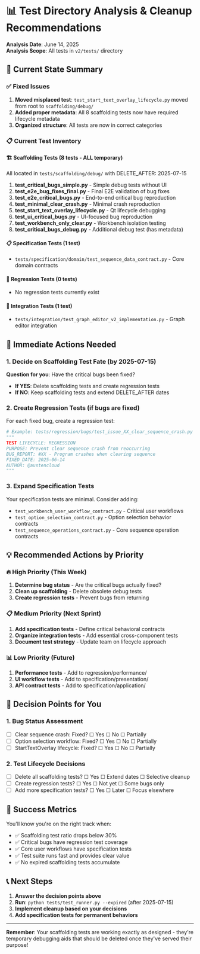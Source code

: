 # 📊 Test Directory Analysis & Cleanup Recommendations

**Analysis Date**: June 14, 2025  
**Analysis Scope**: All tests in `v2/tests/` directory

## 🎯 **Current State Summary**

### ✅ **Fixed Issues**

1. **Moved misplaced test**: `test_start_text_overlay_lifecycle.py` moved from root to `scaffolding/debug/`
2. **Added proper metadata**: All 8 scaffolding tests now have required lifecycle metadata
3. **Organized structure**: All tests are now in correct categories

### 📋 **Current Test Inventory**

#### 🏗️ Scaffolding Tests (8 tests - ALL temporary)

All located in `tests/scaffolding/debug/` with DELETE_AFTER: 2025-07-15

1. **test_critical_bugs_simple.py** - Simple debug tests without UI
2. **test_e2e_bug_fixes_final.py** - Final E2E validation of bug fixes
3. **test_e2e_critical_bugs.py** - End-to-end critical bug reproduction
4. **test_minimal_clear_crash.py** - Minimal crash reproduction
5. **test_start_text_overlay_lifecycle.py** - Qt lifecycle debugging
6. **test_ui_critical_bugs.py** - UI-focused bug reproduction
7. **test_workbench_only_clear.py** - Workbench isolation testing
8. **test_critical_bugs_debug.py** - Additional debug test (has metadata)

#### 📋 Specification Tests (1 test)

- `tests/specification/domain/test_sequence_data_contract.py` - Core domain contracts

#### 🐛 Regression Tests (0 tests)

- No regression tests currently exist

#### 🔗 Integration Tests (1 test)

- `tests/integration/test_graph_editor_v2_implementation.py` - Graph editor integration

## 🚨 **Immediate Actions Needed**

### 1. **Decide on Scaffolding Test Fate** (by 2025-07-15)

**Question for you**: Have the critical bugs been fixed?

- **If YES**: Delete scaffolding tests and create regression tests
- **If NO**: Keep scaffolding tests and extend DELETE_AFTER dates

### 2. **Create Regression Tests** (if bugs are fixed)

For each fixed bug, create a regression test:

```python
# Example: tests/regression/bugs/test_issue_XX_clear_sequence_crash.py
"""
TEST LIFECYCLE: REGRESSION
PURPOSE: Prevent clear sequence crash from reoccurring
BUG_REPORT: #XX - Program crashes when clearing sequence
FIXED_DATE: 2025-06-14
AUTHOR: @austencloud
"""
```

### 3. **Expand Specification Tests**

Your specification tests are minimal. Consider adding:

- `test_workbench_user_workflow_contract.py` - Critical user workflows
- `test_option_selection_contract.py` - Option selection behavior contracts
- `test_sequence_operations_contract.py` - Core sequence operation contracts

## 💡 **Recommended Actions by Priority**

### 🔥 **High Priority (This Week)**

1. **Determine bug status** - Are the critical bugs actually fixed?
2. **Clean up scaffolding** - Delete obsolete debug tests
3. **Create regression tests** - Prevent bugs from returning

### 📋 **Medium Priority (Next Sprint)**

1. **Add specification tests** - Define critical behavioral contracts
2. **Organize integration tests** - Add essential cross-component tests
3. **Document test strategy** - Update team on lifecycle approach

### 📊 **Low Priority (Future)**

1. **Performance tests** - Add to regression/performance/
2. **UI workflow tests** - Add to specification/presentation/
3. **API contract tests** - Add to specification/application/

## 🤔 **Decision Points for You**

### 1. **Bug Status Assessment**

- [ ] Clear sequence crash: Fixed? ☐ Yes ☐ No ☐ Partially
- [ ] Option selection workflow: Fixed? ☐ Yes ☐ No ☐ Partially
- [ ] StartTextOverlay lifecycle: Fixed? ☐ Yes ☐ No ☐ Partially

### 2. **Test Lifecycle Decisions**

- [ ] Delete all scaffolding tests? ☐ Yes ☐ Extend dates ☐ Selective cleanup
- [ ] Create regression tests? ☐ Yes ☐ Not yet ☐ Some bugs only
- [ ] Add more specification tests? ☐ Yes ☐ Later ☐ Focus elsewhere

## 🎯 **Success Metrics**

You'll know you're on the right track when:

- ✅ Scaffolding test ratio drops below 30%
- ✅ Critical bugs have regression test coverage
- ✅ Core user workflows have specification tests
- ✅ Test suite runs fast and provides clear value
- ✅ No expired scaffolding tests accumulate

## 📞 **Next Steps**

1. **Answer the decision points above**
2. **Run**: `python tests/test_runner.py --expired` (after 2025-07-15)
3. **Implement cleanup based on your decisions**
4. **Add specification tests for permanent behaviors**

---

**Remember**: Your scaffolding tests are working exactly as designed - they're temporary debugging aids that should be deleted once they've served their purpose!
